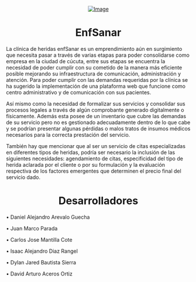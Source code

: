 <p align="center">
    <a href="https://github.com/vvpskvd/Enf-Sanar/tree/main/Images">
        <img src="https://github.com/vvpskvd/EnfSanar/blob/main/Img/LogoImage.png" alt="Image" margin=0 auto; align-content: center/>
    </a>
</p>

<h1 align="center"> EnfSanar </h1>
La clínica de heridas enfSanar es un emprendimiento aún en surgimiento que necesita pasar a través de varias etapas para poder consolidarse como empresa en la ciudad de cúcuta, entre sus etapas se encuentra la necesidad de poder cumplir con su cometido de la manera más eficiente posible mejorando su infraestructura de comunicación, administración y atención. Para poder cumplir con las demandas requeridas por la clínica se ha sugerido la implementación de una plataforma web que funcione como centro administrativo y de comunicación con sus pacientes.

Así mismo como la necesidad de formalizar sus servicios y consolidar sus procesos legales a través de algún comprobante generado digitalmente o físicamente. Además esta posee de un inventario que cubre las demandas de su servicio pero no es gestionado adecuadamente dentro de lo que cabe y se podrían presentar algunas pérdidas o malos tratos de insumos médicos necesarios para la correcta prestación del servicio.

También hay que mencionar que al ser un servicio de citas especializadas en diferentes tipos de heridas, podría ser necesario la inclusión de las siguientes necesidades: agendamiento de citas, especificidad del tipo de herida aclarada por el cliente o por su formulación y la evaluación respectiva de los factores emergentes que determinen el precio final del servicio dado.

<h1 align="center"> Desarrolladores </h1>
  <p> • Daniel Alejandro Arevalo Guecha </p>
  <p> • Juan Marco Parada </p>
  <p> • Carlos Jose Mantilla Cote </p>
  <p> • Isaac Alejandro Diaz Rangel </p>
  <p> • Dylan Jared Bautista Sierra </p>
  <p> • David Arturo Aceros Ortiz </p>
  
